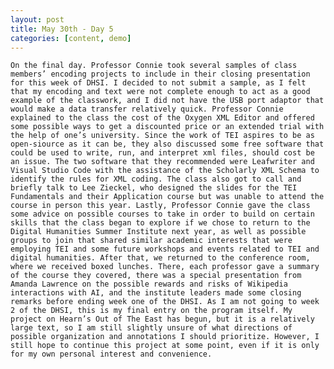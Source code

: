 ```yaml
---
layout: post 
title: May 30th - Day 5
categories: [content, demo]
---
```

	On the final day. Professor Connie took several samples of class members’ encoding projects to include in their closing presentation for this week of DHSI. I decided to not submit a sample, as I felt that my encoding and text were not complete enough to act as a good example of the classwork, and I did not have the USB port adaptor that would make a data transfer relatively quick. Professor Connie explained to the class the cost of the Oxygen XML Editor and offered some possible ways to get a discounted price or an extended trial with the help of one’s university. Since the work of TEI aspires to be as open-siource as it can be, they also discussed some free software that could be used to write, run, and interpret xml files, should cost be an issue. The two software that they recommended were Leafwriter and Visual Studio Code with the assistance of the Scholarly XML Schema to identify the rules for XML coding. The class also got to call and briefly talk to Lee Zieckel, who designed the slides for the TEI Fundamentals and their Application course but was unable to attend the course in person this year. Lastly, Professor Connie gave the class some advice on possible courses to take in order to build on certain skills that the class began to explore if we chose to return to the Digital Humanities Summer Institute next year, as well as possible groups to join that shared similar academic interests that were employing TEI and some future workshops and events related to TEI and digital humanities. After that, we returned to the conference room, where we received boxed lunches. There, each professor gave a summary of the course they covered, there was a special presentation from Amanda Lawrence on the possible rewards and risks of Wikipedia interactions with AI, and the institute leaders made some closing remarks before ending week one of the DHSI. As I am not going to week 2 of the DHSI, this is my final entry on the program itself. My project on Hearn’s Out of The East has begun, but it is a relatively large text, so I am still slightly unsure of what directions of possible organization and annotations I should prioritize. However, I still hope to continue this project at some point, even if it is only for my own personal interest and convenience.
